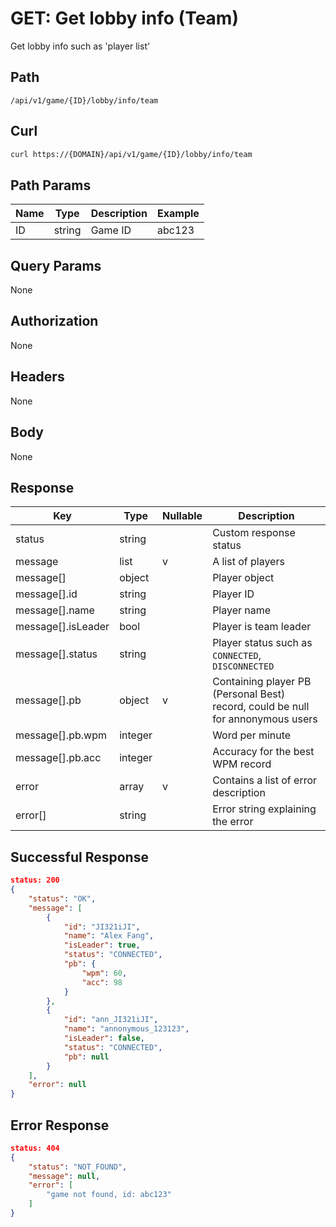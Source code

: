 # GET: Get lobby info (Team)
Get lobby info such as 'player list'

## Path
```
/api/v1/game/{ID}/lobby/info/team
```

## Curl
```bash
curl https://{DOMAIN}/api/v1/game/{ID}/lobby/info/team
```

## Path Params
| Name | Type   | Description | Example |
| ---  | ---    | ---         | ---     |
| ID   | string | Game ID     | abc123  |

## Query Params
None

## Authorization
None

## Headers
None

## Body
None

## Response
| Key                | Type    | Nullable | Description                                                                     |
| ---                | ---     | ---      | ---                                                                             |
| status             | string  |          | Custom response status                                                          |
| message            | list    | v        | A list of players                                                               |
| message[]          | object  |          | Player object                                                                   |
| message[].id       | string  |          | Player ID                                                                       |
| message[].name     | string  |          | Player name                                                                     |
| message[].isLeader | bool    |          | Player is team leader                                                           |
| message[].status   | string  |          | Player status such as `CONNECTED`, `DISCONNECTED`                               |
| message[].pb       | object  | v        | Containing player PB (Personal Best) record, could be null for annonymous users |
| message[].pb.wpm   | integer |          | Word per minute                                                                 |
| message[].pb.acc   | integer |          | Accuracy for the best WPM record                                                |
| error              | array   | v        | Contains a list of error description                                            |
| error[]            | string  |          | Error string explaining the error                                               |

## Successful Response
```json
status: 200
{
    "status": "OK",
    "message": [
        {
            "id": "JI321iJI",
            "name": "Alex Fang",
            "isLeader": true,
            "status": "CONNECTED",
            "pb": {
                "wpm": 60,
                "acc": 98
            }
        },
        {
            "id": "ann_JI321iJI",
            "name": "annonymous_123123",
            "isLeader": false,
            "status": "CONNECTED",
            "pb": null
        }
    ],
    "error": null
}
```
## Error Response
```json
status: 404
{
    "status": "NOT_FOUND",
    "message": null,
    "error": [
        "game not found, id: abc123"
    ]
}
```
